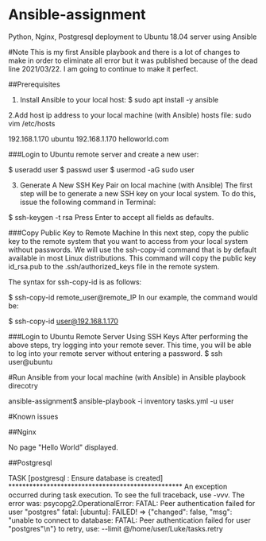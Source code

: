 # Ansible-assignment
Python, Nginx, Postgresql deployment to Ubuntu 18.04 server using Ansible 

#Note
This is my first Ansible playbook and there is a lot of changes to make in order to eliminate all error but it was published because of the dead line 2021/03/22.
I am going to continue to make it perfect.

##Prerequisites

1. Install Ansible to your local host:
$ sudo apt install -y ansible

2.Add host ip address to your local machine (with Ansible) hosts file:
sudo vim /etc/hosts

192.168.1.170   ubuntu
192.168.1.170   helloworld.com

###Login to Ubuntu remote server and create a new user:

$ useradd user
$ passwd user
$ usermod -aG sudo user

3. Generate A New SSH Key Pair on local machine (with Ansible)
The first step will be to generate a new SSH key on your local system. To do this, issue the following command in Terminal:

$ ssh-keygen -t rsa
Press Enter to accept all fields as defaults.

###Copy Public Key to Remote Machine
In this next step, copy the public key to the remote system that you want to access from your local system without passwords. We will use the ssh-copy-id command that is by default available in most Linux distributions. This command will copy the public key id_rsa.pub to the .ssh/authorized_keys file in the remote system.

The syntax for ssh-copy-id is as follows:

$ ssh-copy-id remote_user@remote_IP
In our example, the command would be:

$ ssh-copy-id user@192.168.1.170

###Login to Ubuntu Remote Server Using SSH Keys
After performing the above steps, try logging into your remote sever. This time, you will be able to log into your remote server without entering a password.
$ ssh user@ubuntu

#Run Ansible from your local machine (with Ansible) in Ansible playbook direcotry

ansible-assignment$ ansible-playbook -i inventory tasks.yml -u user

#Known issues

##Nginx

No page "Hello World" displayed.

##Postgresql


TASK [postgresql : Ensure database is created] **************************************************
An exception occurred during task execution. To see the full traceback, use -vvv. The error was: psycopg2.OperationalError: FATAL:  Peer authentication failed for user "postgres"
fatal: [ubuntu]: FAILED! => {"changed": false, "msg": "unable to connect to database: FATAL:  Peer authentication failed for user \"postgres\"\n"}
	to retry, use: --limit @/home/user/Luke/tasks.retry
